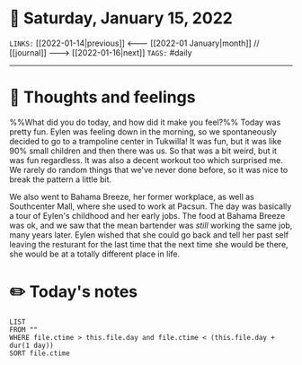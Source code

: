 # 📅 Saturday, January 15, 2022
`LINKS:` [[2022-01-14|previous]] <--- [[2022-01 January|month]] // [[journal]] ---> [[2022-01-16|next]] 
`TAGS:` #daily

---
# 💭 Thoughts and feelings
%%What did you do today, and how did it make you feel?%%
Today was pretty fun. Eylen was feeling down in the morning, so we spontaneously decided to go to a trampoline center in Tukwilla! It was fun, but it was like 90% small children and then there was us. So that was a bit weird, but it was fun regardless. It was also a decent workout too which surprised me. We rarely do random things that we've never done before, so it was nice to break the pattern a little bit. 

We also went to Bahama Breeze, her former workplace, as well as Southcenter Mall, where she used to work at Pacsun. The day was basically a tour of Eylen's childhood and her early jobs. The food at Bahama Breeze was ok, and we saw that the mean bartender was *still* working the same job, many years later. Eylen wished that she could go back and tell her past self leaving the resturant for the last time that the next time she would be there, she would be at a totally different place in life. 

# ✏️ Today's notes
```dataview
LIST 
FROM ""
WHERE file.ctime > this.file.day and file.ctime < (this.file.day + dur(1 day))
SORT file.ctime
```
